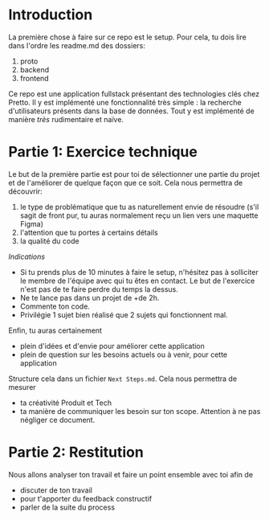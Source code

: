 # Introduction

La première chose à faire sur ce repo est le setup. Pour cela, tu dois lire dans l'ordre les readme.md des dossiers:
1. proto
2. backend
3. frontend

Ce repo est une application fullstack présentant des technologies clés chez Pretto. Il y est implémenté une fonctionnalité très simple : la recherche d'utilisateurs présents dans la base de données. Tout y est implémenté de manière *très* rudimentaire et naïve. 

# Partie 1: Exercice technique
Le but de la première partie est pour toi de sélectionner une partie du projet et de l'améliorer de quelque façon que ce soit. Cela nous permettra de découvrir: 
1. le type de problématique que tu as naturellement envie de résoudre (s'il sagit de front pur, tu auras normalement reçu un lien vers une maquette Figma)
2. l'attention que tu portes à certains détails 
3. la qualité du code

*Indications*
* Si tu prends plus de 10 minutes à faire le setup, n'hésitez pas à solliciter le membre de l'équipe avec qui tu êtes en contact. Le but de l'exercice n'est pas de te faire perdre du temps la dessus.
* Ne te lance pas dans un projet de +de 2h.
* Commente ton code.
* Privilégie 1 sujet bien réalisé que 2 sujets qui fonctionnent mal.

Enfin, tu auras certainement
- plein d'idées et d'envie pour améliorer cette application
- plein de question sur les besoins actuels ou à venir, pour cette application

Structure cela dans un fichier `Next Steps.md`. Cela nous permettra de mesurer 
- ta créativité Produit et Tech
- ta manière de communiquer les besoin sur ton scope.
Attention à ne pas négliger ce document.

# Partie 2: Restitution
Nous allons analyser ton travail et faire un point ensemble avec toi afin de
- discuter de ton travail
- pour t'apporter du feedback constructif
- parler de la suite du process

